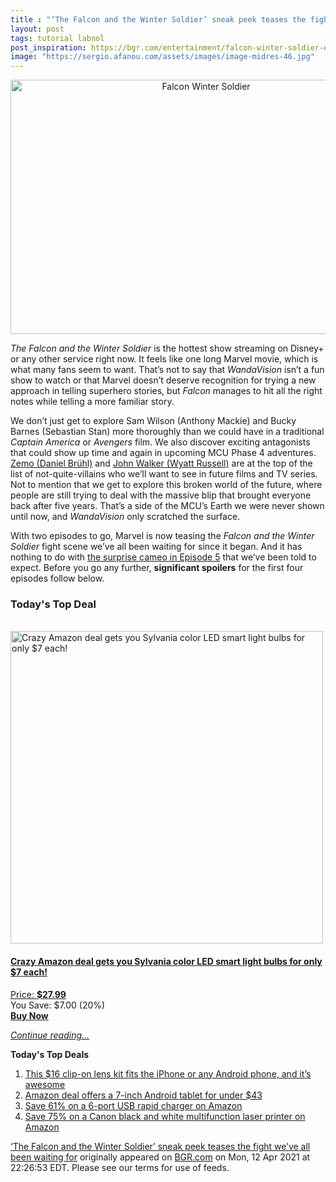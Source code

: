 ```yaml
---
title : "‘The Falcon and the Winter Soldier’ sneak peek teases the fight we’ve all been waiting for"
layout: post
tags: tutorial labnol
post_inspiration: https://bgr.com/entertainment/falcon-winter-soldier-episode-5-teaser-fight-scene-5919072/
image: "https://sergio.afanou.com/assets/images/image-midres-46.jpg"
---
```


<center><a href="https://bgr.com/entertainment/falcon-winter-soldier-episode-5-teaser-fight-scene-5919072/" class="bgr-rss-featured-image bgr-rss-test-class"><img loading="lazy" width="610" height="407" src="https://bgr.com/wp-content/uploads/2021/04/falcon-winter-soldier-zemo-sharon-carter.jpg?quality=70&amp;strip=all&amp;w=610" class="attachment-feed_normal size-feed_normal wp-post-image" alt="Falcon Winter Soldier" loading="lazy" srcset="https://bgr.com/wp-content/uploads/2021/04/falcon-winter-soldier-zemo-sharon-carter.jpg 1599w, https://bgr.com/wp-content/uploads/2021/04/falcon-winter-soldier-zemo-sharon-carter.jpg?resize=150,100 150w, https://bgr.com/wp-content/uploads/2021/04/falcon-winter-soldier-zemo-sharon-carter.jpg?resize=300,200 300w, https://bgr.com/wp-content/uploads/2021/04/falcon-winter-soldier-zemo-sharon-carter.jpg?resize=768,512 768w, https://bgr.com/wp-content/uploads/2021/04/falcon-winter-soldier-zemo-sharon-carter.jpg?resize=1024,683 1024w, https://bgr.com/wp-content/uploads/2021/04/falcon-winter-soldier-zemo-sharon-carter.jpg?resize=1536,1024 1536w, https://bgr.com/wp-content/uploads/2021/04/falcon-winter-soldier-zemo-sharon-carter.jpg?resize=610,407 610w, https://bgr.com/wp-content/uploads/2021/04/falcon-winter-soldier-zemo-sharon-carter.jpg?resize=685,456 685w, https://bgr.com/wp-content/uploads/2021/04/falcon-winter-soldier-zemo-sharon-carter.jpg?resize=664,443 664w, https://bgr.com/wp-content/uploads/2021/04/falcon-winter-soldier-zemo-sharon-carter.jpg?resize=252,168 252w, https://bgr.com/wp-content/uploads/2021/04/falcon-winter-soldier-zemo-sharon-carter.jpg?resize=1200,800 1200w, https://bgr.com/wp-content/uploads/2021/04/falcon-winter-soldier-zemo-sharon-carter.jpg?resize=782,521 782w, https://bgr.com/wp-content/uploads/2021/04/falcon-winter-soldier-zemo-sharon-carter.jpg?resize=827,551 827w, https://bgr.com/wp-content/uploads/2021/04/falcon-winter-soldier-zemo-sharon-carter.jpg?resize=870,580 870w, https://bgr.com/wp-content/uploads/2021/04/falcon-winter-soldier-zemo-sharon-carter.jpg?resize=191,127 191w, https://bgr.com/wp-content/uploads/2021/04/falcon-winter-soldier-zemo-sharon-carter.jpg?resize=166,110 166w, https://bgr.com/wp-content/uploads/2021/04/falcon-winter-soldier-zemo-sharon-carter.jpg?resize=800,533 800w, https://bgr.com/wp-content/uploads/2021/04/falcon-winter-soldier-zemo-sharon-carter.jpg?resize=220,147 220w" sizes="(max-width: 610px) 100vw, 610px" title="Falcon Winter Soldier" /></a></center><p><em>The Falcon and the Winter Soldier</em> is the hottest show streaming on Disney+ or any other service right now. It feels like one long Marvel movie, which is what many fans seem to want. That&rsquo;s not to say that <em>WandaVision</em> isn&rsquo;t a fun show to watch or that Marvel doesn&rsquo;t deserve recognition for trying a new approach in telling superhero stories, but <em>Falcon</em> manages to hit all the right notes while telling a more familiar story.</p>
<p>We don&rsquo;t just get to explore Sam Wilson (Anthony Mackie) and Bucky Barnes (Sebastian Stan) more thoroughly than we could have in a traditional <em>Captain America</em> or <em>Avengers</em> film. We also discover exciting antagonists that could show up time and again in upcoming MCU Phase 4 adventures. <a href="https://bgr.com/2021/04/07/falcon-and-the-winter-soldier-zemo-cut-viral-dance/">Zemo (Daniel Br&uuml;hl)</a> and <a href="https://bgr.com/2021/04/09/falcon-winter-soldier-episode-4-review-john-walker-captain-america-amazing/">John Walker (Wyatt Russell)</a> are at the top of the list of not-quite-villains who we&rsquo;ll want to see in future films and TV series. Not to mention that we get to explore this broken world of the future, where people are still trying to deal with the massive blip that brought everyone back after five years. That&rsquo;s a side of the MCU&rsquo;s Earth we were never shown until now, and <em>WandaVision</em> only scratched the surface.</p>
<p>With two episodes to go, Marvel is now teasing the<em>&nbsp;Falcon and the Winter Soldier</em> fight scene we&rsquo;ve all been waiting for since it began. And it has nothing to do with <a href="https://bgr.com/2021/04/10/falcon-winter-soldier-episode-5-mysterious-cameo/">the surprise cameo in Episode 5</a> that we&rsquo;ve been told to expect. Before you go any further, <strong>significant spoilers</strong> for the first four episodes follow below.</p>
<h3>Today's Top Deal</h3>
<p><a href="https://www.amazon.com/SYLVANIA-Dimmable-Equivalent-Google-Assistant/dp/B088G2B48D?tag=b0c55topdeals-20"><br><img height="500px" width="500px" src="https://m.media-amazon.com/images/I/41NU-LgtriL._SL500_.jpg" alt="Crazy Amazon deal gets you Sylvania color LED smart light bulbs for only $7 each!"><br></a></p>
<h4><a href="https://www.amazon.com/SYLVANIA-Dimmable-Equivalent-Google-Assistant/dp/B088G2B48D?tag=b0c55rss-20">Crazy Amazon deal gets you Sylvania color LED smart light bulbs for only $7 each!</a></h4>
<p><a href="https://www.amazon.com/SYLVANIA-Dimmable-Equivalent-Google-Assistant/dp/B088G2B48D?tag=b0c55rss-20">Price: <strong>$27.99</strong></a><br><span>You Save: $7.00 (20%)</span><br><strong><a href="https://www.amazon.com/SYLVANIA-Dimmable-Equivalent-Google-Assistant/dp/B088G2B48D?tag=b0c55rss-20">Buy Now</a></strong></p>
<p><a href="https://bgr.com/entertainment/falcon-winter-soldier-episode-5-teaser-fight-scene-5919072/" class="more-link"><em>Continue reading...</em></a></p>

<p><strong>Today's Top Deals</strong></p>
<ol>
<li><a href="https://bgr.com/general/iphone-lens-kit-amazon-deals-4713723/?utm_source=rss&#038;utm_campaign=topdeals">This $16 clip-on lens kit fits the iPhone or any Android phone, and it&#8217;s awesome</a></li>
<li><a href="https://bgr.com/general/chromo-7-tablet-google-android-4-4-touchscreen-sale-amazon-4715331/?utm_source=rss&#038;utm_campaign=topdeals">Amazon deal offers a 7-inch Android tablet for under $43</a></li>
<li><a href="https://bgr.com/general/rapid-charger-android-amazon-sale-4715321/?utm_source=rss&#038;utm_campaign=topdeals">Save 61% on a 6-port USB rapid charger on Amazon</a></li>
<li><a href="https://bgr.com/general/best-multifunction-printer-amazon-sale-4715747/?utm_source=rss&#038;utm_campaign=topdeals">Save 75% on a Canon black and white multifunction laser printer on Amazon</a></li>
</ol>
<p><a href="https://bgr.com/entertainment/falcon-winter-soldier-episode-5-teaser-fight-scene-5919072/">&#8216;The Falcon and the Winter Soldier&#8217; sneak peek teases the fight we&#8217;ve all been waiting for</a> originally appeared on <a href="http://bgr.com">BGR.com</a> on Mon, 12 Apr 2021 at 22:26:53 EDT. Please see our terms for use of feeds.</p>